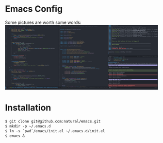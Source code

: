 # Emacs Config

Some pictures are worth some words:
![screenshot](screenshot.png "Screenshot")


# Installation

```shell
$ git clone git@github.com:natural/emacs.git
$ mkdir -p ~/.emacs.d 
$ ln -s `pwd`/emacs/init.el ~/.emacs.d/init.el
$ emacs &
```
